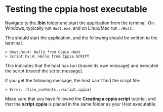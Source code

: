 # Testing the cppia host executable

Navigate to the **/bin** folder and start the application from the terminal. 
On Windows, typically run `Host.exe`, and on Linux/Mac run `./Host`.

This should start the application, and the following should be written to the terminal:

`> Host.hx:4: Hello from Cppia Host`  
`> Script.hx:4: Hello from Cppia SCRIPT`


This indicates that the host has run (traced its own message) and executed the script (traced the script message).

If you get the following message, the host can't find the script file:

`> Error: [file_contents,./script.cppia]`

Make sure that you have followed the **Creating a cppia script** tutorial, and that the **script.cppia** is placed in the same folder as your Host executable. 
